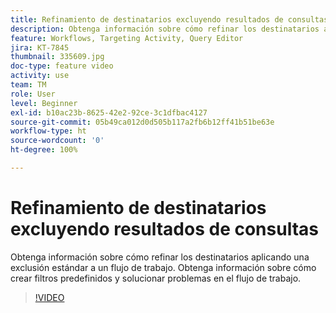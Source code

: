 ```yaml
---
title: Refinamiento de destinatarios excluyendo resultados de consultas
description: Obtenga información sobre cómo refinar los destinatarios aplicando una exclusión estándar a un flujo de trabajo. Obtenga información sobre cómo crear filtros predefinidos y solucionar problemas en el flujo de trabajo.
feature: Workflows, Targeting Activity, Query Editor
jira: KT-7845
thumbnail: 335609.jpg
doc-type: feature video
activity: use
team: TM
role: User
level: Beginner
exl-id: b10ac23b-8625-42e2-92ce-3c1dfbac4127
source-git-commit: 05b49ca012d0d505b117a2fb6b12ff41b51be63e
workflow-type: ht
source-wordcount: '0'
ht-degree: 100%

---
```


# Refinamiento de destinatarios excluyendo resultados de consultas

Obtenga información sobre cómo refinar los destinatarios aplicando una exclusión estándar a un flujo de trabajo. Obtenga información sobre cómo crear filtros predefinidos y solucionar problemas en el flujo de trabajo.

>[!VIDEO](https://video.tv.adobe.com/v/335609?quality=12&learn=on)
